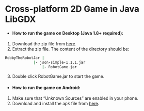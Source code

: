 # Cross-platform 2D Game in Java LibGDX
- #### **How to run the game on Desktop (Java 1.8+ required):**
1. Download the zip file from [here](https://www.dropbox.com/s/7wini6kdiwymsu2/RobbyTheRobotJar.zip?dl=0).
2. Extract the zip file. The content of the directory should be:
```bash
RobbyTheRobotJar |	
	         |-	json-simple-1.1.1.jar
                 |-	RobotGame.jar
```
3. Double click RobotGame.jar to start the game.

- #### **How to run the game on Android:**
1. Make sure that “Unknown Sources” are enabled in your phone.
2. Download and install the apk file from [here](https://www.dropbox.com/sh/a6jkbk0rkcc4mae/AABf7-RMZ_9vM6RSwteHhOlZa?dl=0).